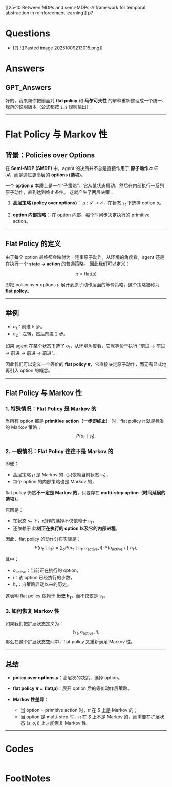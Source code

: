 [[25-10 Between MDPs and semi-MDPs-A framework for temporal abstraction in reinforcement learning]]
p7
# Questions

- [?] 
![[Pasted image 20251009213015.png]]

# Answers

## GPT_Answers
好的，我来帮你把前面对 **flat policy** 和 **马尔可夫性** 的解释重新整理成一个统一、规范的说明版本（公式都按 `$…$` 规则输出）：

---

# Flat Policy 与 Markov 性

## 背景：Policies over Options

在 **Semi-MDP (SMDP)** 中，agent 的决策并不总是直接作用于 **原子动作 $a \in \mathcal{A}$**，而是通过更高层的 **options (选项)**。

一个 **option $o$** 本质上是一个“子策略”，它从某状态启动，然后在内部执行一系列原子动作，直到达到终止条件。
这就产生了两层决策：

1. **高层策略 (policy over options)**：
   $\mu : \mathcal{S} \to \mathcal{O}$，在状态 $s_t$ 下选择 option $o$。

2. **option 内部策略**：
   在 option 内部，每个时间步决定执行的 primitive action。

---

## Flat Policy 的定义

由于每个 option 最终都会映射为一连串原子动作，从环境的角度看，agent 还是在执行一个 **state → action** 的普通策略。
因此我们可以定义：

$$
\pi = \text{flat}(\mu)
$$

即把 policy over options $\mu$ 展开到原子动作层面的等价策略，这个策略被称为 **flat policy**。

---

## 举例

* $o_1$：前进 5 步。
* $o_2$：左转，然后前进 2 步。

如果 agent 在某个状态下选了 $o_1$，从环境角度看，它就等价于执行
“前进 → 前进 → 前进 → 前进 → 前进”。

因此我们可以定义一个等价的 **flat policy $\pi$**，它直接决定原子动作，而无需显式地再引入 option 的概念。

---

## Flat Policy 与 Markov 性

### 1. 特殊情况：Flat Policy 是 Markov 的

当所有 option 都是 **primitive action（一步即终止）** 时，flat policy $\pi$ 就是标准的 Markov 策略：
$$
P(a_t \mid s_t) .
$$

### 2. 一般情况：Flat Policy 往往不是 Markov 的

即便：

* 高层策略 $\mu$ 是 Markov 的（只依赖当前状态 $s_t$），
* 每个 option 的内部策略也是 Markov 的，

flat policy 仍然**不一定是 Markov 的**，只要存在 **multi-step option（时间延展的选项）**。

原因是：

* 在状态 $s_\tau$ 下，动作的选择不仅依赖于 $s_\tau$，
* 还依赖于 **此刻正在执行的 option 以及它的内部进程**。

因此，flat policy 的动作分布实际是：
$$
P(a_\tau \mid s_\tau) = \sum_{o} P(a_\tau \mid s_\tau, o_{\text{active}}, i); P(o_{\text{active}}, i \mid h_\tau),
$$

其中：

* $o_{\text{active}}$：当前正在执行的 option，
* $i$：该 option 已经执行的步数，
* $h_\tau$：自策略启动以来的历史。

这表明 flat policy 依赖于 **历史 $h_\tau$**，而不仅仅是 $s_\tau$。

### 3. 如何恢复 Markov 性

如果我们把扩展状态定义为：
$$
(s_\tau, o_{\text{active}}, i),
$$
那么在这个扩展状态空间中，flat policy 又重新满足 Markov 性。

---

## 总结

* **policy over options $\mu$**：高层次的决策，选择 option。
* **flat policy $\pi = \text{flat}(\mu)$**：展开 option 后的等价动作层策略。
* **Markov 性差异**：

  * 当 option = primitive action 时，$\pi$ 在 $S$ 上是 Markov 的；
  * 当 option 是 multi-step 时，$\pi$ 在 $S$ 上不是 Markov 的，而需要在扩展状态 $(s, o, i)$ 上才能恢复 Markov 性。

---


# Codes

```python

```


# FootNotes
